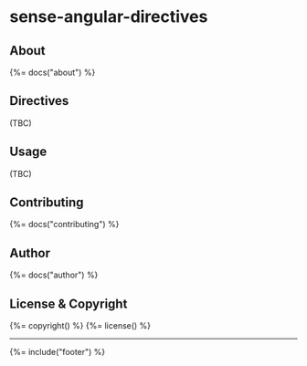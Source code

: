 # sense-angular-directives

## About
{%= docs("about") %}

## Directives
(TBC)

## Usage
(TBC)

## Contributing
{%= docs("contributing") %}

## Author
{%= docs("author") %}

## License & Copyright
{%= copyright() %}
{%= license() %}

***

{%= include("footer") %}